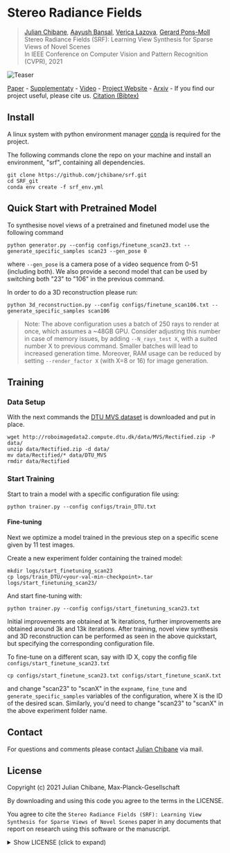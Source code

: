 
# Stereo Radiance Fields
> [Julian Chibane](http://virtualhumans.mpi-inf.mpg.de/people/Chibane.html), 
> [Aayush Bansal](http://www.cs.cmu.edu/~aayushb/),
> [Verica Lazova](http://virtualhumans.mpi-inf.mpg.de/people/Lazova.html),
> [Gerard Pons-Moll](http://virtualhumans.mpi-inf.mpg.de/people/pons-moll.html) <br />
> Stereo Radiance Fields (SRF): Learning View Synthesis for Sparse Views of Novel Scenes <br />
> In IEEE Conference on Computer Vision and Pattern Recognition (CVPR), 2021

![Teaser](teaser.png)

[Paper](https://virtualhumans.mpi-inf.mpg.de/papers/chibane21SRF/chibane21srf.pdf) - 
[Supplementaty](https://virtualhumans.mpi-inf.mpg.de/papers/chibane21SRF/chibane21srf_supp.pdf) -
[Video](https://virtualhumans.mpi-inf.mpg.de/srf/#video) -
[Project Website](https://virtualhumans.mpi-inf.mpg.de/srf/) -
[Arxiv](https://arxiv.org/abs/2104.06935) -
If you find our project useful, please cite us. [Citation (Bibtex)](https://virtualhumans.mpi-inf.mpg.de/srf/#citation)

## Install
A linux system with python environment manager [conda](https://www.anaconda.com/) is required for the project.

The following commands clone the repo on your machine and install an environment, "srf", containing all dependencies. 
```
git clone https://github.com/jchibane/srf.git
cd SRF_git
conda env create -f srf_env.yml
```
## Quick Start with Pretrained Model

To synthesise novel views of a pretrained and finetuned model use the following command
```
python generator.py --config configs/finetune_scan23.txt --generate_specific_samples scan23 --gen_pose 0
```

where `--gen_pose` is a camera pose of a video sequence from 0-51 (including both). 
We also provide a second model that can be used by switching both "23" to "106" in the previous command.

In order to do a 3D reconstruction please run:
```
python 3d_reconstruction.py --config configs/finetune_scan106.txt --generate_specific_samples scan106
```

> Note: The above configuration uses a batch of 250 rays to render at once, which assumes a ~48GB GPU.
> Consider adjusting this number in case of memory issues, by adding `--N_rays_test X`, with a suited number X to 
> previous command. Smaller batches will lead to increased generation time. Moreover, RAM usage can be reduced by
> setting `--render_factor X` (with X=8 or 16) for image generation.


## Training

### Data Setup

With the next commands the [DTU MVS dataset](https://roboimagedata.compute.dtu.dk/?page_id=36) is downloaded and put in 
place. 
```
wget http://roboimagedata2.compute.dtu.dk/data/MVS/Rectified.zip -P data/
unzip data/Rectified.zip -d data/
mv data/Rectified/* data/DTU_MVS
rmdir data/Rectified
```

### Start Training
Start to train a model with a specific configuration file using:
```
python trainer.py --config configs/train_DTU.txt
```

#### Fine-tuning
Next we optimize a model trained in the previous step on a specific scene given by 11 test images.

Create a new experiment folder containing the trained model:
```
mkdir logs/start_finetuning_scan23
cp logs/train_DTU/<your-val-min-checkpoint>.tar logs/start_finetuning_scan23/
```
And start fine-tuning with:
```
python trainer.py --config configs/start_finetuning_scan23.txt
```

Initial improvements are obtained at 1k iterations, further improvements are obtained around 3k and 13k iterations.
After training, novel view synthesis and 3D reconstruction can be performed as seen in the above quickstart, but
specifying the corresponding configuration file.


To fine-tune on a different scan, say with ID X, copy the config file `configs/start_finetune_scan23.txt` 
```
cp configs/start_finetune_scan23.txt configs/start_finetune_scanX.txt
```
and change "scan23" to "scanX" in the `expname`, `fine_tune` and `generate_specific_samples` variables of the
configuration, where X is the ID of the desired scan. Similarly, you'd need to change "scan23" to "scanX" in the above
experiment folder name.


## Contact

For questions and comments please contact [Julian Chibane](http://virtualhumans.mpi-inf.mpg.de/people/Chibane.html) via mail.

## License
Copyright (c) 2021 Julian Chibane, Max-Planck-Gesellschaft

By downloading and using this code you agree to the terms in the LICENSE.

You agree to cite the `Stereo Radiance Fields (SRF): Learning View Synthesis for Sparse Views of Novel Scenes` paper in 
any documents that report on research using this software or the manuscript.


<details>
  <summary> Show LICENSE (click to expand) </summary>
Please read carefully the following terms and conditions and any accompanying documentation before you download and/or use this software and associated documentation files (the "Software").

The authors hereby grant you a non-exclusive, non-transferable, free of charge right to copy, modify, merge, publish, distribute, and sublicense the Software for the sole purpose of performing non-commercial scientific research, non-commercial education, or non-commercial artistic projects.

Any other use, in particular any use for commercial purposes, is prohibited. This includes, without limitation, incorporation in a commercial product, use in a commercial service, or production of other artefacts for commercial purposes.
For commercial inquiries, please see above contact information.

THE SOFTWARE IS PROVIDED "AS IS", WITHOUT WARRANTY OF ANY KIND, EXPRESS OR IMPLIED, INCLUDING BUT NOT LIMITED TO THE WARRANTIES OF MERCHANTABILITY, FITNESS FOR A PARTICULAR PURPOSE AND NONINFRINGEMENT. IN NO EVENT SHALL THE AUTHORS OR COPYRIGHT HOLDERS BE LIABLE FOR ANY CLAIM, DAMAGES OR OTHER LIABILITY, WHETHER IN AN ACTION OF CONTRACT, TORT OR OTHERWISE, ARISING FROM, OUT OF OR IN CONNECTION WITH THE SOFTWARE OR THE USE OR OTHER DEALINGS IN THE SOFTWARE.

You understand and agree that the authors are under no obligation to provide either maintenance services, update services, notices of latent defects, or corrections of defects with regard to the Software. The authors nevertheless reserve the right to update, modify, or discontinue the Software at any time.

The above copyright notice and this permission notice shall be included in all copies or substantial portions of the Software.

</details>

